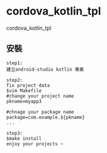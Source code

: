 # cordova_kotlin_tpl
cordova_kotlin_tpl

## 安裝
```
step1: 
建立android-studio kotlin 專案

step2:
fix project data
$vim Makefile
#change your project name
pkname=myapp3  

#chnage your package name
package=com.example.${pkname}
...

step3:
$make install
enjoy your projects ~
```
